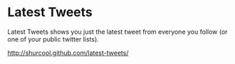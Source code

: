 Latest Tweets
=============

Latest Tweets shows you just the latest tweet from everyone you follow (or one of your public twitter lists).

http://shurcool.github.com/latest-tweets/
